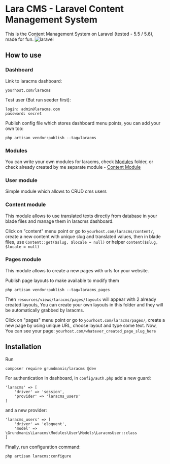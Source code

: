 # Lara CMS - Laravel Content Management System
This is the Content Management System on Laravel (tested - 5.5 / 5.6), made for fun.
![laravel](https://user-images.githubusercontent.com/6103997/35647123-3fa8b218-06da-11e8-9cf8-6e7ddd7296d6.png)
## How to use

### Dashboard
Link to laracms dashboard: 
```
yourhost.com/laracms
```
Test user (But run seeder first):
```
login: admin@laracms.com
password: secret
```

Publish config file which stores dashboard menu points, you can add your own too:
```
php artisan vendor:publish --tag=laracms

```

### Modules
You can write your own modules for laracms, check <a href="https://github.com/Grundmanis/laracms/tree/master/src/Modules">Modules</a> folder,
or check already created by me separate module - <a href="https://github.com/Grundmanis/laracms-content">Content Module</a>

### User module
Simple module which allows to CRUD cms users

### Content module
This module allows to use translated texts directly from database in your blade files and 
manage them in laracms dashboard.

Click on "content" menu point or go to `yourhost.com/laracms/content/`, create a new content with unique slug and translated values,
then in blade files, use `Content::get($slug, $locale = null)` or helper `content($slug, $locale = null)`

### Pages module
This module allows to create a new pages with urls for your website.

Publish page layouts to make available to modify them
```
php artisan vendor:publish --tag=laracms_pages

```
Then `resources/views/laracms/pages/layouts` will appear with 2 already created layouts, 
You can create your own layouts in this folder and they will be automatically grabbed by laracms.

Click on "pages" menu point or go to `yourhost.com/laracms/pages/`, create a new page by using unique URL, choose layout and
type some text. Now, You can see your page: `yourhost.com/whatever_created_page_slug_here`

## Installation
Run 
```
composer require grundmanis/laracms @dev
```
For authentication in dashboard, in `config/auth.php` add a new guard:
```
'laracms' => [
    'driver' => 'session',
    'provider' => 'laracms_users'
]
``` 
and a new provider:
```
'laracms_users' => [
    'driver' => 'eloquent',
    'model' => \Grundmanis\Laracms\Modules\User\Models\LaracmsUser::class
]
```
Finally, run configuration command:
``` 
php artisan laracms:configure
```

